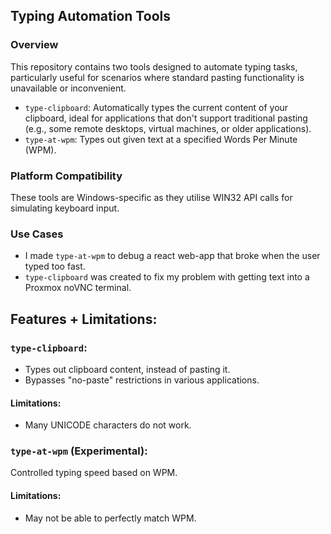 ## Typing Automation Tools

### Overview
This repository contains two tools designed to automate typing tasks, particularly useful for scenarios where standard pasting functionality is unavailable or inconvenient.
- `type-clipboard`: Automatically types the current content of your clipboard, ideal for applications that don't support traditional pasting (e.g., some remote desktops, virtual machines, or older applications).
- `type-at-wpm`: Types out given text at a specified Words Per Minute (WPM).

### Platform Compatibility
These tools are Windows-specific as they utilise WIN32 API calls for simulating keyboard input.

### Use Cases
- I made `type-at-wpm` to debug a react web-app that broke when the user typed too fast.
- `type-clipboard` was created to fix my problem with getting text into a Proxmox noVNC terminal.

## Features + Limitations:	
### `type-clipboard`:
- Types out clipboard content, instead of pasting it.
- Bypasses "no-paste" restrictions in various applications.
#### Limitations:
- Many UNICODE characters do not work.

### `type-at-wpm` (Experimental):
Controlled typing speed based on WPM.
#### Limitations: 
- May not be able to perfectly match WPM.